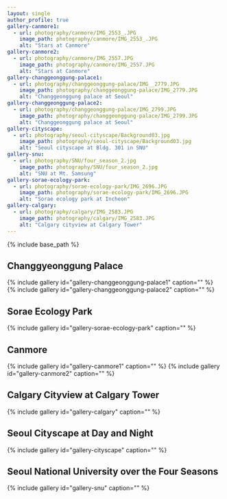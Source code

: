 ```yaml
---
layout: single
author_profile: true
gallery-canmore1:
  - url: photography/canmore/IMG_2553_.JPG
    image_path: photography/canmore/IMG_2553_.JPG
    alt: "Stars at Canmore"
gallery-canmore2:
  - url: photography/canmore/IMG_2557.JPG
    image_path: photography/canmore/IMG_2557.JPG
    alt: "Stars at Canmore"
gallery-changgeonggung-palace1:
  - url: photography/changgeonggung-palace/IMG__2779.JPG
    image_path: photography/changgeonggung-palace/IMG_2779.JPG
    alt: "Changgeonggung palace at Seoul"
gallery-changgeonggung-palace2:
  - url: photography/changgeonggung-palace/IMG_2799.JPG
    image_path: photography/changgeonggung-palace/IMG_2799.JPG
    alt: "Changgeonggung palace at Seoul"
gallery-cityscape:
  - url: photography/seoul-cityscape/Background03.jpg
    image_path: photography/seoul-cityscape/Background03.jpg
    alt: "Seoul cityscape at Bldg. 301 in SNU"
gallery-snu:
  - url: photography/SNU/four_season_2.jpg
    image_path: photography/SNU/four_season_2.jpg
    alt: "SNU at Mt. Samsung"
gallery-sorae-ecology-park:
  - url: photography/sorae-ecology-park/IMG_2696.JPG
    image_path: photography/sorae-ecology-park/IMG_2696.JPG
    alt: "Sorae ecology park at Incheon"
gallery-calgary:
  - url: photography/calgary/IMG_2583.JPG
    image_path: photography/calgary/IMG_2583.JPG
    alt: "Calgary cityview at Calgary Tower"
---
```


{% include base_path %}

## Changgyeonggung Palace

{% include gallery id="gallery-changgeonggung-palace1" caption="" %}
{% include gallery id="gallery-changgeonggung-palace2" caption="" %}

## Sorae Ecology Park

{% include gallery id="gallery-sorae-ecology-park" caption="" %}

## Canmore

{% include gallery id="gallery-canmore1" caption="" %}
{% include gallery id="gallery-canmore2" caption="" %}

## Calgary Cityview at Calgary Tower

{% include gallery id="gallery-calgary" caption="" %}

## Seoul Cityscape at Day and Night

{% include gallery id="gallery-cityscape" caption="" %}

## Seoul National University over the Four Seasons

{% include gallery id="gallery-snu" caption="" %}
